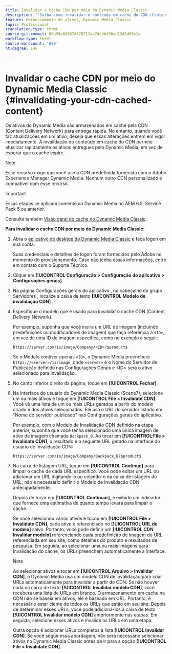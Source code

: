 ```yaml
---
title: Invalidar o cache CDN por meio do Dynamic Media Classic
description: '"Saiba como invalidar o conteúdo em cache do CDN (Content Delivery Network) para permitir que você atualize rapidamente os ativos entregues pela Dynamic Media, em vez de esperar que o cache expire."'
feature: Gerenciamento de ativos, Dynamic Media Classic
topic: Profissional
translation-type: tm+mt
source-git-commit: 80a59a02067d478713aa7dcdb436ad1345d89c1a
workflow-type: tm+mt
source-wordcount: '690'
ht-degree: 14%

---
```



# Invalidar o cache CDN por meio do Dynamic Media Classic {#invalidating-your-cdn-cached-content}

Os ativos do Dynamic Media são armazenados em cache pela CDN (Content Delivery Network) para entrega rápida. No entanto, quando você faz atualizações em um ativo, deseja que essas alterações entrem em vigor imediatamente. A invalidação do conteúdo em cache do CDN permite atualizar rapidamente os ativos entregues pelo Dynamic Media, em vez de esperar que o cache expire.

>[!NOTE]
>
>Esse recurso exige que você use a CDN predefinida fornecida com o Adobe Experience Manager Dynamic Media. Nenhum outro CDN personalizado é compatível com esse recurso.

>[!IMPORTANT]
>
>Essas etapas se aplicam somente ao Dynamic Media no AEM 6.5, Service Pack 5 ou anterior. <!-- If you are using Dynamic Media in AEM as a Cloud Service, [use the new steps found here](/help/assets/invalidate-cdn-cache-dynamic-media.md). -->

Consulte também [Visão geral do cache no Dynamic Media Classic](https://helpx.adobe.com/experience-manager/scene7/kb/base/caching-questions/scene7-caching-overview.html).

**Para invalidar o cache CDN por meio do Dynamic Media Classic:**

1. Abra o [aplicativo de desktop do Dynamic Media Classic](https://experienceleague.adobe.com/docs/dynamic-media-classic/using/getting-started/signing-out.html#getting-started) e faça logon em sua conta.

   Suas credenciais e detalhes de logon foram fornecidos pelo Adobe no momento do provisionamento. Caso não tenha essas informações, entre em contato com o Suporte Técnico.

1. Clique em **[!UICONTROL Configuração > Configuração do aplicativo > Configurações gerais]**.
1. Na página Configurações gerais do aplicativo , no cabeçalho do grupo Servidores , localize a caixa de texto **[!UICONTROL Modelo de invalidação CDN]** .

1. Especifique o modelo que é usado para invalidar o cache CDN (Content Delivery Network).

   Por exemplo, suponha que você insira um URL de imagem (incluindo predefinições ou modificadores de imagem) que faça referência a `<ID>`, em vez de uma ID de imagem específica, como no exemplo a seguir:

   `https://server.com/is/image/Company/<ID>?$product$`

   Se o Modelo contiver apenas `<ID>`, o Dynamic Media preencherá `https://<server>/is/image`, onde `<server>` é o Nome do Servidor de Publicação definido nas Configurações Gerais e &lt;ID> será o ativo selecionado para invalidação.

1. No canto inferior direito da página, toque em **[!UICONTROL Fechar]**.
1. Na interface do usuário do Dynamic Media Classic (Scene7), selecione um ou mais ativos e toque em **[!UICONTROL File > Invalidate CDN]**. Você vê uma lista de um ou mais URLs gerados a partir do modelo criado e dos ativos selecionados. Ele usa o URL do servidor listado em &quot;Nome do servidor publicado&quot; nas Configurações gerais do aplicativo.

   Por exemplo, com o Modelo de Invalidação CDN definido na etapa anterior, suponha que você tenha selecionado uma única imagem de ativo de imagem chamada `Backpack_B`. Ao tocar em **[!UICONTROL File > Invalidate CDN]**, o resultado é o seguinte URL gerado na interface do usuário de Invalidação CDN:

   `https://server.com/is/image/Company/Backpack_B?$product$`

1. Na caixa de listagem URL, toque em **[!UICONTROL Continue]** para limpar o cache de cada URL específico. Você pode editar um URL ou adicionar um URL digitando-o ou colando-o na caixa de listagem do URL; não é necessário definir o Modelo de Invalidação CDN antecipadamente.

   Depois de tocar em **[!UICONTROL Continuar]**, é exibido um indicador que fornece uma estimativa de quanto tempo levará para limpar o cache.

   Se você selecionou vários ativos e tocou em **[!UICONTROL File > Invalidate CDN]**, cada ativo é referenciado no **[!UICONTROL URL de modelo]** salvo. Portanto, você pode definir um **[!UICONTROL CDN Invalidar modelo]** referenciando cada predefinição de imagem do URL referenciada em seu site, como detalhes do produto e resultados de pesquisa. Em seguida, ao selecionar uma ou mais imagens para invalidação do cache, os URLs preenchem automaticamente a interface.

   >[!NOTE]
   >
   >Ao selecionar ativos e tocar em **[!UICONTROL Arquivo > Invalidar CDN]**, o Dynamic Media usa um modelo CDN de invalidação para criar URLs automaticamente para invalidar a partir do CDN. Se não houver nada na caixa de texto **[!UICONTROL Invalidar modelo CDN]**, você receberá uma lista de URLs em branco. O armazenamento em cache na CDN não se baseia em ativos, ele é baseado em URL. Portanto, é necessário estar ciente de todos os URLs que estão em seu site. Depois de determinar esses URLs, você pode adicioná-los à caixa de texto **[!UICONTROL Invalidar modelo CDN]** anteriormente nas etapas. Em seguida, selecione esses ativos e invalide os URLs em uma etapa.
   >
   >Outra opção é adicionar URLs completos à lista **[!UICONTROL Invalidar CDN]**. Se você seguir essa abordagem, não será necessário selecionar ativos no Dynamic Media Classic antes de ir para a opção **[!UICONTROL File > Invalidate CDN]** .

